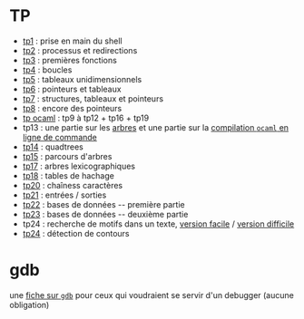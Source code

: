 # TP

* [tp1](tp_prise_en_main_shell.md) : prise en main du shell
* [tp2](TP_processus_et_compilation/tp_processus_et_compilation.md) : processus et redirections
* [tp3](TP_premieres_fonctions/tp_premieres_fonctions.md) : premières fonctions
* [tp4](TP_boucles/tp_boucles.md) : boucles
* [tp5](TP_tableaux_unidimensionnels/tp_tableaux_unidimensionnels.md) : tableaux unidimensionnels
* [tp6](TP_pointeurs_et_tableaux/tp_pointeurs_et_tableaux.md) :
  pointeurs et tableaux
* [tp7](TP_structures/tp_structures.md) : structures, tableaux et pointeurs
* [tp8](TP_encore_des_pointeurs/tp_encore_des_pointeurs.md) : encore des pointeurs
* [tp ocaml](http://klimann.mp2ipv.learn-ocaml.org) : tp9 à tp12 + tp16 + tp19
* tp13 : une partie sur les
  [arbres](http://klimann.mp2ipv.learn-ocaml.org) et une partie sur la
  [compilation `ocaml` en ligne de commande](TP_ocaml_en_ligne_de_commande/tp_compil_ocaml.md)
* [tp14](TP14_quadtrees/tp14.md) : quadtrees
* [tp15](TP15_parcours_arbre/tp_parcours_arbres.md) : parcours d'arbres
* [tp17](TP_arbres_lexicographiques/tp17.md) : arbres lexicographiques
* [tp18](TP18_hachage/tp_hachage.md) : tables de hachage
* [tp20](TP20_chaines_de_caracteres/tp20.md) : chaîness caractères
* [tp21](TP_Steganographie/tp21.md) : entrées / sorties
* [tp22](TP_bd1/tp_bd1.md) : bases de données -- première partie
* [tp23](TP_bd2/tp_bd2.md) : bases de données -- deuxième partie
* tp24 : recherche de motifs dans un texte, [version facile](TP_Boyer_Moore/tp_sans_fichier.md) / [version difficile](TP_Boyer_Moore/tp_avec_fichier.md)
* [tp24](TP_Detection_de_contours/tp_detection_de_contours.md) : détection de contours

# gdb
une [fiche sur `gdb`](../GDB/gdb.md) pour ceux qui voudraient se
servir d'un debugger (aucune obligation)

